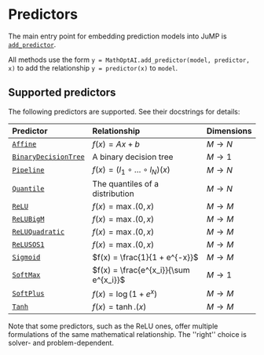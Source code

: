 # Predictors

The main entry point for embedding prediction models into JuMP is
[`add_predictor`](@ref).

All methods use the form `y = MathOptAI.add_predictor(model, predictor, x)` to
add the relationship `y = predictor(x)` to `model`.

## Supported predictors

The following predictors are supported. See their docstrings for details:

| Predictor          | Relationship                           | Dimensions |
| :----------------- | :------------------------------------- | :--------- |
| [`Affine`](@ref)   |  $f(x) = Ax + b$                       | $M \rightarrow N$   |
| [`BinaryDecisionTree`](@ref) | A binary decision tree       | $M \rightarrow 1$   |
| [`Pipeline`](@ref) |  $f(x) = (l_1 \circ \ldots \circ l_N)(x)$ | $M \rightarrow N$ |
| [`Quantile`](@ref) |  The quantiles of a distribution       | $M \rightarrow N$   |
| [`ReLU`](@ref)     |  $f(x) = \max.(0, x)$                  | $M \rightarrow M$   |
| [`ReLUBigM`](@ref) |  $f(x) = \max.(0, x)$                  | $M \rightarrow M$   |
| [`ReLUQuadratic`](@ref) |  $f(x) = \max.(0, x)$             | $M \rightarrow M$   |
| [`ReLUSOS1`](@ref) |  $f(x) = \max.(0, x)$                  | $M \rightarrow M$   |
| [`Sigmoid`](@ref)  |  $f(x) = \frac{1}{1 + e^{-x}}$         | $M \rightarrow M$   |
| [`SoftMax`](@ref)  |  $f(x) = \frac{e^{x_i}}{\sum e^{x_i}}$ | $M \rightarrow 1$   |
| [`SoftPlus`](@ref) |  $f(x) = \log(1 + e^x)$                | $M \rightarrow M$   |
| [`Tanh`](@ref)     |  $f(x) = \tanh.(x)$                    | $M \rightarrow M$   |

Note that some predictors, such as the ReLU ones, offer multiple formulations of
the same mathematical relationship. The ''right'' choice is solver- and
problem-dependent.
